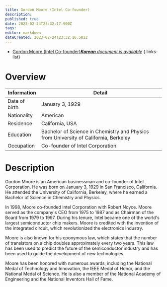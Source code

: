 ```yaml
---
title: Gordon Moore (Intel Co-founder)
description: 
published: true
date: 2023-02-24T23:32:17.900Z
tags: 
editor: markdown
dateCreated: 2023-02-24T23:32:16.581Z
---
```


- [Gordon Moore (Intel Co-founder)***Korean** document is available*](/ko/Knowledge-base/Dictionary/Person/gordon-moore-intel-co-founder)
{.links-list}


# Overview

| Information | Detail |
| --- | --- |
| Date of birth | January 3, 1929 |
| Nationality | American |
| Residence | California, USA |
| Education | Bachelor of Science in Chemistry and Physics from University of California, Berkeley |
| Occupation | Co-founder of Intel Corporation |

# Description

Gordon Moore is an American businessman and co-founder of Intel Corporation. He was born on January 3, 1929 in San Francisco, California. He attended the University of California, Berkeley, where he earned a Bachelor of Science in Chemistry and Physics.

In 1968, Moore co-founded Intel Corporation with Robert Noyce. Moore served as the company's CEO from 1975 to 1987 and as Chairman of the Board from 1979 to 1997. During his tenure, Intel became one of the world's largest semiconductor chip makers. Moore is credited with the invention of the integrated circuit, which revolutionized the electronics industry.

Moore is also known for his eponymous law, which states that the number of transistors on a chip doubles approximately every two years. This law has been used to predict the future of the semiconductor industry and has been used to guide the development of new technologies.

Moore has been honored with numerous awards, including the National Medal of Technology and Innovation, the IEEE Medal of Honor, and the National Medal of Science. He is also a member of the National Academy of Engineering and the National Inventors Hall of Fame.